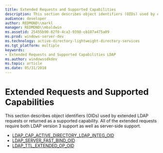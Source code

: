 ```yaml
---
title: Extended Requests and Supported Capabilities
description: This section describes object identifiers (OIDs) used by extended LDAP requests or returned as a supported capability. All of the extended requests require both LDAP version 3 support as well as server-side support.
audience: developer
author: REDMOND\\markl
manager: REDMOND\\mbaldwin
ms.assetid: 25455b90-82f0-4ca3-9398-cb187a475a09
ms.prod: windows-server-dev
ms.technology: active-directory-lightweight-directory-services
ms.tgt_platform: multiple
keywords:
- Extended Requests and Supported Capabilities LDAP
ms.author: windowssdkdev
ms.topic: article
ms.date: 05/31/2018
---
```


# Extended Requests and Supported Capabilities

This section describes object identifiers (OIDs) used by extended LDAP requests or returned as a supported capability. All of the extended requests require both LDAP version 3 support as well as server-side support.

-   [LDAP\_CAP\_ACTIVE\_DIRECTORY\_LDAP\_INTEG\_OID](ldap-cap-active-directory-ldap-integ-oid.md)
-   [LDAP\_SERVER\_FAST\_BIND\_OID](ldap-server-fast-bind-oid.md)
-   [LDAP\_TTL\_EXTENDED\_OP\_OID](ldap-ttl-extended-op-oid.md)

 

 




